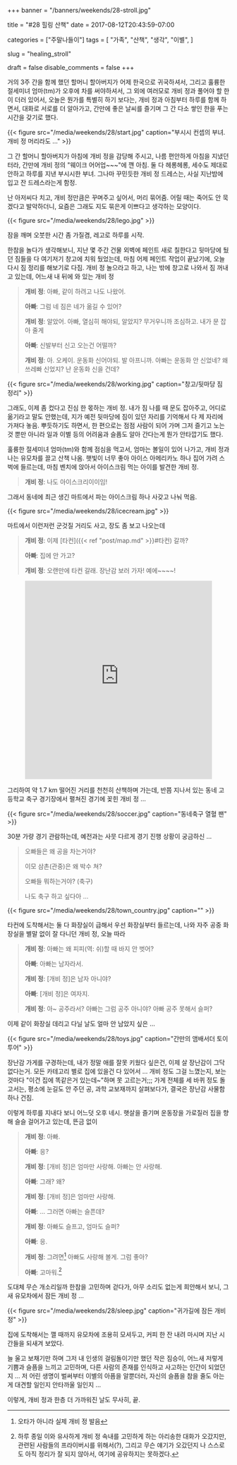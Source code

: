 +++
banner = "/banners/weekends/28-stroll.jpg"

title = "#28 힐링 산책"
date = 2017-08-12T20:43:59-07:00

categories = ["주말나들이"]
tags = [
    "가족",
    "산책",
    "생각",
    "이별",
]

slug = "healing_stroll"

draft = false
disable_comments = false
+++

거의 3주 간을 함께 했던 할머니 할아버지가 어제 한국으로 귀국하셔서, 그리고
훌륭한 절세미녀 엄마(tm)가 오후에 차를 써야하셔서, 그 외에 여러모로 개비 정과
풀어야 할 한이 더러 있어서, 오늘은 뭔가를 특별히 하기 보다는, 개비 정과
아침부터 하루를 함께 하면서, 대화로 서로를 더 알아가고, 간만에 좋은 날씨를
즐기며 그 간 다소 쌓인 한을 푸는 시간을 갖기로 했다.

<!--more-->

{{< figure
  src="/media/weekends/28/start.jpg"
  caption="부시시 컨셉의 부녀. 개비 정 머리라도 …" >}}

그 간 할머니 할아버지가 아침에 개비 정을 감당해 주시고, 나름 편안하게 아침을
지냈던 터라, 간만에 개비 정의 "웨이크 어어업~~~"에 깬 아침.
둘 다 헤롱헤롱, 세수도 제대로 안하고 하루를 지낸 부시시한 부녀.
그나마 꾸민듯한 개비 정 드레스는, 사실 지난밤에 입고 잔 드레스라는게 함정.

난 아저씨다 치고, 개비 정만큼은 꾸며주고 싶어서, 머리 묶어줌. 어릴 때는
죽어도 안 묵겠다고 발악하더니, 요즘은 그래도 지도 묶은게 이쁘다고 생각하는
모양이다.

{{< figure src="/media/weekends/28/lego.jpg" >}}

잠을 깨며 오붓한 시간 좀 가질겸, 레고로 하루를 시작.

한참을 놀다가 생각해보니, 지난 몇 주간 건물 외벽에 페인트 새로 칠한다고
뒷마당에 뒀던 짐들을 다 여기저기 창고에 치워 뒀었는데, 마침 어제 페인트
작업이 끝났기에, 오늘 다시 짐 정리를 해보기로 다짐.
개비 정 놀으라고 하고, 나는 밖에 창고로 나와서 짐 꺼내고 있는데, 어느새
내 뒤에 와 있는 개비 정

> **개비 정**: 아빠, 같이 하려고 나도 나왔어.
>
> **아빠**: 그럼 네 짐은 네가 옮길 수 있어?
>
> **개비 정**: 알았어. 아빠, 열심히 해야되, 알았지? 무거우니까 조심하고.
내가 문 잡아 줄게
>
> **아빠**: 신발부터 신고 오는건 어떨까?
>
> **개비 정**: 아. 오케이. 운동화 신어야되. 발 아프니까. 아빠는 운동화
안 신었네? 왜 쓰레빠 신었지? 난 운동화 신을 건데?

{{< figure
  src="/media/weekends/28/working.jpg"
  caption="창고/뒷마당 짐 정리" >}}

그래도, 이제 좀 컸다고 진심 한 몫하는 개비 정. 내가 짐 나를 때 문도
잡아주고, 어디로 옮기라고 말도 안했는데, 지가 예전 뒷마당에 짐이 있던 자리를
기억해서 다 제 자리에 가져다 놓음.
뿌듯하기도 하면서, 한 편으로는 점점 사람이 되어 가며 그저 즐기고 노는
것 뿐만 아니라 일과 이별 등의 어려움과 슬픔도 알아 간다는게 뭔가 안타깝기도
했다.

훌륭한 절세미녀 엄마(tm)와 함께 점심을 먹고서, 엄마는 볼일이 있어 나가고, 개비
정과 나는 유모차를 끌고 산책 나옴. 햇빛이 너무 좋아 아이스 아메리카노 하나 집어
가려 스벅에 들르는데, 마침 벤치에 앉아서 아이스크림 먹는 아이를 발견한 개비 정.

> **개비 정**: 나도 아이스크리이이임!

그래서 동네에 최근 생긴 마트에서 파는 아이스크림 하나 사갖고 나눠 먹음.

{{< figure src="/media/weekends/28/icecream.jpg" >}}

마트에서 이런저런 군것질 거리도 사고, 장도 좀 보고 나오는데

> **개비 정**: 이제 [타컨]({{< ref "post/map.md" >}}#타컨) 갈까?
>
> **아빠**: 집에 안 가고?
>
> **개비 정**: 오랜만에 타컨 갈래. 장난감 보러 가자! 예에~~~~!


<figure><iframe src="https://www.google.com/maps/embed?pb=!1m28!1m12!1m3!1d6336.386381359073!2d-122.15859217217849!3d37.43254068874838!2m3!1f0!2f0!3f0!3m2!1i1024!2i768!4f13.1!4m13!3e2!4m5!1s0x808fbae65a81a597%3A0xb0052be31e4cddba!2sCollege+Terrace+Market%2C+El+Camino+Real%2C+Palo+Alto%2C+CA!3m2!1d37.4265561!2d-122.14833929999999!4m5!1s0x808fbb2516173e1f%3A0xc62ed6ed0bc6c265!2sAmbassador+Toys%2C+Suite+33%2C+855+El+Camino+Real%2C+Palo+Alto%2C+CA+94301!3m2!1d37.4384623!2d-122.15947969999999!5e0!3m2!1sen!2sus!4v1502598764945"
width="100%" height="450" frameborder="0" style="border:0"
allowfullscreen></iframe></figure>

그리하여 약 1.7 km 떨어진 거리를 천천히 산책하며 가는데, 반쯤 지나서 있는 동네
고등학교 축구 경기장에서 펼쳐진 경기에 꽂힌 개비 정 …

{{< figure
  src="/media/weekends/28/soccer.jpg"
  caption="동네축구 열혈 팬" >}}

30분 가량 경기 관람하는데, 예전과는 사뭇 다르게 경기 진행 상황이 궁금하신 …

> 오빠들은 왜 공을 차는거야?
>
> 이모 삼촌(관중)은 왜 박수 쳐?
>
> 오빠들 뭐하는거야? (축구)
>
> 나도 축구 하고 싶다아 …

{{< figure
  src="/media/weekends/28/town_country.jpg"
  caption="" >}}

타컨에 도착해서는 둘 다 화장실이 급해서 우선 화장실부터 들르는데, 나와 자주
공중 화장실을 별말 없이 잘 다니던 개비 정, 오늘 따라

> **개비 정**: 아빠는 왜 피피(역: 쉬)할 때 바지 안 벗어?
>
> **아빠**: 아빠는 남자라서.
>
> **개비 정**: [개비 정]은 남자 아니야?
>
> **아빠**: [개비 정]은 여자지.
>
> **개비 정**: 아~ 공주라서? 아빠는 그럼 공주 아니야? 아빠 공주 못해서 슬퍼?

이제 같이 화장실 데리고 다닐 날도 얼마 안 남았지 싶은 …

{{< figure
  src="/media/weekends/28/toys.jpg"
  caption="간만의 앰배서더 토이 투어" >}}

장난감 가게를 구경하는데, 내가 정말 애를 잘못 키웠다 싶은건, 이제
살 장난감이 그닥 없다는거. 모든 카테고리 별로 집에 있을건 다 있어서 …
개비 정도 그걸 느꼈는지, 보는 것마다 "이건 집에 똑같은거 있는데~"하며
못 고르는거;;; 가게 전체를 세 바퀴 정도 돌고서는, 평소에 눈길도 안 주던 공, 과학
교보재까지 살펴보다가, 결국은 장난감 사물함 하나 건짐.

이렇게 하루를 지내다 보니 어느덧 오후 네시. 햇살을 즐기며 운동장을 가로질러
집을 향해 슬슬 걸어가고 있는데, 뜬금 없이

> **개비 정**: 아빠.
>
> **아빠**: 응?
>
> **개비 정**: [개비 정]은 엄마만 사랑해. 아빠는 안 사랑해.
>
> **아빠**: 그래? 왜?
>
> **개비 정**: [개비 정]은 엄마만 사랑해.
>
> **아빠**: … 그러면 아빠는 슬픈데?
>
> **개비 정**: 아빠도 슬프고, 엄마도 슬퍼?
>
> **아빠**: 응.
>
> **개비 정**: 그려면[^typo] 아빠도 사랑해 볼게. 그럼 좋아?
>
> **아빠**: 고마워.[^chat]

[^typo]: 오타가 아니라 실제 개비 정 발음

[^chat]: 하루 종일 이와 유사하게 개비 정 속내를 고민하게 하는 아리송한 대화가 오갔지만, 관련된 사람들의 프라이버시를 위해서(?), 그리고 무슨 얘기가 오갔던지 나 스스로도 아직 정리가 잘 되지 않아서, 여기에 공유하지는 못하겠다.

도대체 무슨 개소리일까 한참을 고민하며 걷다가, 아무 소리도 없는게 희안해서
보니, 그새 유모차에서 잠든 개비 정 …

{{< figure
  src="/media/weekends/28/sleep.jpg"
  caption="귀가길에 잠든 개비 정" >}}

집에 도착해서는 깰 때까지 유모차에 조용히 모셔두고, 커피 한 잔 내려 마시며
지난 시간들을 되새겨 보았다.

늘 울고 보채기만 하며 그저 내 인생의 걸림돌이기만 했던 작은 짐승이, 어느새
저렇게 기쁨과 슬픔을 느끼고 고민하며, 다른 사람의 존재를 인식하고 사고하는
인간이 되었던지 …
저 어린 생명이 벌써부터 이별의 아픔을 알뿐더러, 자신의 슬픔을 참을 줄도
아는게 대견할 일인지 안타까울 일인지 …

이렇게, 개비 정과 한층 더 가까워진 날도 무사히, 끝.

